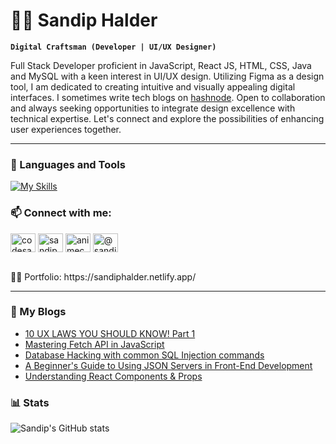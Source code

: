 # 🏄‍♂️ Sandip Halder

**`Digital Craftsman (Developer | UI/UX Designer)`**

Full Stack Developer proficient in JavaScript, React JS, HTML, CSS, Java and MySQL with a keen interest in UI/UX design. Utilizing Figma as a design tool, I am dedicated to creating intuitive and visually appealing digital interfaces. I sometimes write tech blogs on [hashnode](https://sandiphalder.hashnode.dev/). Open to collaboration and always seeking opportunities to integrate design excellence with technical expertise. Let's connect and explore the possibilities of enhancing user experiences together.

---

### 🧰 Languages and Tools

[![My Skills](https://skillicons.dev/icons?i=js,react,html,css,tailwind,figma,java,mysql,git,github)](https://skillicons.dev)

<h3 align="left">📫 Connect with me:</h3>
<p align="left">
<a href="https://twitter.com/codesandip" target="blank"><img align="center" src="https://raw.githubusercontent.com/rahuldkjain/github-profile-readme-generator/master/src/images/icons/Social/twitter.svg" alt="codesandip" height="30" width="40" /></a>
<a href="https://linkedin.com/in/sandiphalder11" target="blank"><img align="center" src="https://raw.githubusercontent.com/rahuldkjain/github-profile-readme-generator/master/src/images/icons/Social/linked-in-alt.svg" alt="sandiphalder11" height="30" width="40" /></a>
<a href="https://instagram.com/animech.art" target="blank"><img align="center" src="https://raw.githubusercontent.com/rahuldkjain/github-profile-readme-generator/master/src/images/icons/Social/instagram.svg" alt="animech.art" height="30" width="40" /></a>
<a href="https://hashnode.com/@sandiphalder" target="blank"><img align="center" src="https://www.svgrepo.com/show/353859/hashnode-icon.svg" alt="@sandiphalder" height="30" width="40" /></a>
</p>
<br />
👨‍💻 Portfolio: https://sandiphalder.netlify.app/

---

### 📝 My Blogs
<!-- BLOG-POST-LIST:START -->
- [10 UX LAWS YOU SHOULD KNOW! Part 1](https://sandiphalder.hashnode.dev/10-ux-laws-you-should-know-part-1)
- [Mastering Fetch API in JavaScript](https://sandiphalder.hashnode.dev/mastering-fetch-api-in-javascript)
- [Database Hacking with common SQL Injection commands](https://sandiphalder.hashnode.dev/database-hacking-with-common-sql-injection-commands)
- [A Beginner&#39;s Guide to Using JSON Servers in Front-End Development](https://sandiphalder.hashnode.dev/a-beginners-guide-to-using-json-servers-in-front-end-development)
- [Understanding React Components &amp; Props](https://sandiphalder.hashnode.dev/understanding-react-components-props)
<!-- BLOG-POST-LIST:END -->

### 📊 Stats
![Sandip's GitHub stats](https://github-readme-stats.vercel.app/api?username=sandip-halder&show_icons=true&theme=gruvbox)
